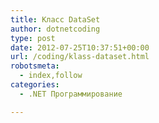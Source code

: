 ```yaml
---
title: Класс DataSet
author: dotnetcoding
type: post
date: 2012-07-25T10:37:51+00:00
url: /coding/klass-dataset.html
robotsmeta:
  - index,follow
categories:
  - .NET Программирование

---
```

